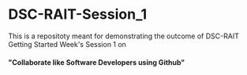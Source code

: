 # DSC-RAIT-Session_1
This is a repositoty meant for demonstrating the outcome of DSC-RAIT Getting Started Week's Session 1 on 
#### "Collaborate like Software Developers using Github"
